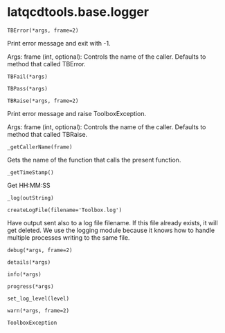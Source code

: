 latqcdtools.base.logger
=============

`TBError(*args, frame=2)`

Print error message and exit with -1.

Args:
    frame (int, optional): Controls the name of the caller. Defaults to method that called TBError.

`TBFail(*args)`


`TBPass(*args)`


`TBRaise(*args, frame=2)`

Print error message and raise ToolboxException. 

Args:
    frame (int, optional): Controls the name of the caller. Defaults to method that called TBRaise.

`_getCallerName(frame)`

Gets the name of the function that calls the present function. 

`_getTimeStamp()`

Get HH:MM:SS 

`_log(outString)`


`createLogFile(filename='Toolbox.log')`

Have output sent also to a log file filename. If this file already exists, it will get deleted. We use the
logging module because it knows how to handle multiple processes writing to the same file. 

`debug(*args, frame=2)`


`details(*args)`


`info(*args)`


`progress(*args)`


`set_log_level(level)`


`warn(*args, frame=2)`


`ToolboxException
`


